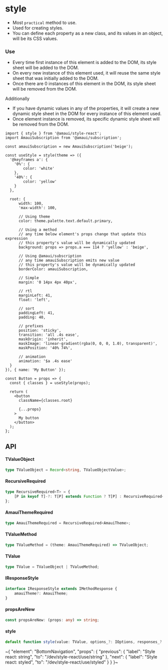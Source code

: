 
# style

- Most `practical` method to use.
- Used for creating styles.
- You can define each property as a new class, and its values in an object, will be its CSS values.

### Use

- Every time first instance of this element is added to the DOM, its style sheet will be added to the DOM.
- On every new instance of this element used, it will reuse the same style sheet that was initially added to the DOM.
- Once there are 0 instances of this element in the DOM, its style sheet will be removed from the DOM.

Additionally
- If you have dynamic values in any of the properties, it will create a new dynamic style sheet in the DOM for every instance of this element used.
- Once element instance is removed, its specific dynamic style sheet will be removed from the DOM.

```tsx
import { style } from '@amaui/style-react';
import AmauiSubscription from '@amaui/subscription';

const amauiSubscription = new AmauiSubscription('beige');

const useStyle = style(theme => ({
  '@keyframes a': {
    '0%': {
        color: 'white'
    },
    '40%': {
        color: 'yellow'
    }
  },

  root: {
      width: 100,
      'max-width': 100,

      // Using theme
      color: theme.palette.text.default.primary,

      // Using a method
      // any time below element's props change that update this expression
      // this property's value will be dynamically updated
      background: props => props.a === 114 ? 'yellow' : 'beige',

      // Using @amaui/subscription
      // any time amauiSubscription emits new value
      // this property's value will be dynamically updated
      borderColor: amauiSubscription,

      // Simple
      margin: '0 14px 4px 40px',

      // rtl
      marginLeft: 41,
      float: 'left',

      // sort
      paddingLeft: 41,
      padding: 40,

      // prefixes
      position: 'sticky',
      transition: 'all .4s ease',
      maskOrigin: 'inherit',
      maskImage: 'linear-gradient(rgba(0, 0, 0, 1.0), transparent)',
      maskPosition: '40% 74%',

      // animation
      animation: '$a .4s ease'
  }
}), { name: 'My Button' });

const Button = props => {
  const { classes } = useStyle(props);

  return (
    <button
      className={classes.root}

      {...props}
    >
      My button
    </button>
  );
};
```

## API

#### TValueObject

```ts
type TValueObject = Record<string, TValueObjectValue>;
```

#### RecursiveRequired

```ts
type RecursiveRequired<T> = {
    [P in keyof T]-?: T[P] extends Function ? T[P] : RecursiveRequired<T[P]>;
};
```

#### AmauiThemeRequired

```ts
type AmauiThemeRequired = RecursiveRequired<AmauiTheme>;
```

#### TValueMethod

```ts
type TValueMethod = (theme: AmauiThemeRequired) => TValueObject;
```

#### TValue

```ts
type TValue = TValueObject | TValueMethod;
```

#### IResponseStyle

```ts
interface IResponseStyle extends IMethodResponse {
    amauiTheme?: AmauiTheme;
}
```

#### propsAreNew

```ts
const propsAreNew: (props: any) => string;
```

#### style

```ts
default function style(value: TValue, options_?: IOptions, responses_?: Array<IResponseStyle>): (props_?: any) => IResponse;
```


~{
  "element": "BottomNavigation",
  "props": {
    "previous": {
      "label": "Style react: string",
      "to": "/dev/style-react/use/string"
    },
    "next": {
      "label": "Style react: styled",
      "to": "/dev/style-react/use/styled"
    }
  }
}~
